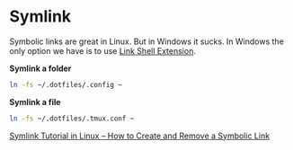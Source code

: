 # Symlink

Symbolic links are great in Linux. But in Windows it sucks. In Windows the only option we have is to use [Link Shell Extension](https://schinagl.priv.at/nt/hardlinkshellext/linkshellextension.html).

**Symlink a folder**

```sh
ln -fs ~/.dotfiles/.config ~
```

**Symlink a file**

```sh
ln -fs ~/.dotfiles/.tmux.conf ~
```

[Symlink Tutorial in Linux – How to Create and Remove a Symbolic Link](https://www.freecodecamp.org/news/symlink-tutorial-in-linux-how-to-create-and-remove-a-symbolic-link/)
